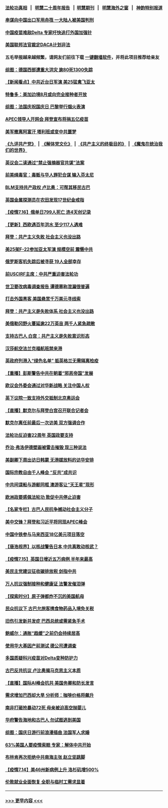 #### [法轮功真相](https://github.com/gfw-breaker/truth/blob/master/README.md?t=0) &nbsp;&nbsp;|&nbsp;&nbsp; [明慧二十周年报告](https://github.com/gfw-breaker/mh-reports/blob/master/README.md?t=0) &nbsp;&nbsp;|&nbsp;&nbsp;[明慧期刊](https://github.com/gfw-breaker/mh-qikan) &nbsp;&nbsp;|&nbsp;&nbsp; [明慧海外之窗](https://github.com/gfw-breaker/mh-news/blob/master/README.md?t=0) &nbsp;&nbsp;|&nbsp;&nbsp; [神韵特别报道](https://github.com/gfw-breaker/mh-news/blob/master/shenyun.md?t=0)
#### [串谋向中国出口军用舟筏 一大陆人被美国判刑](../pages/nsc418/n13095093.md?t=07171801) 
#### [中国疫苗难敌Delta 专家吁快追打外国加强针](../pages/nsc418/n13095150.md?t=07171801) 
#### [美国联邦法官裁定DACA计划非法](../pages/nsc418/n13094889.md?t=07171801) 
#### 五毛举报越来越频繁，请网友们前往下载 [一键翻墙软件](https://github.com/gfw-breaker/ssr-accounts)，并将此项目推荐给亲友
#### [组图：德国西部遭重大洪灾 逾80死1300失踪](../pages/nsc418/n13093185.md?t=07171801) 
#### [【新闻看点】中共近台日军演 美25猛禽飞亚太](../pages/nsc418/n13094168.md?t=07171801) 
#### [特鲁多：美加边境8月或向完全接种者开放](../pages/nsc418/n13094431.md?t=07171801) 
#### [组图：法国庆祝国庆日 巴黎举行烟火表演](../pages/nsc418/n13093629.md?t=07171801) 
#### [APEC领导人开网会 拜登宣布将捐五亿疫苗](../pages/nsc418/n13094382.md?t=07171801) 
#### [美军撤离阿富汗 塔利班或变中共噩梦](../pages/nsc418/n13094370.md?t=07171801) 
#### [《九评共产党》](https://github.com/begood0513/9ping.md/blob/master/README.md) &nbsp;|&nbsp; [《解体党文化》](../../../../jtdwh.md/blob/master/README.md)  &nbsp;|&nbsp; [《共产主义的终极目的》](../../../../gczydzjmd.md/blob/master/README.md) &nbsp;|&nbsp; [《魔鬼在统治我们的世界》](../../../../mgztzwmdsj.md/blob/master/README.md) 
#### [英议会二读通过“禁止强摘器官共谋”法案](../pages/nsc418/n13094147.md?t=07171801) 
#### [前美缉毒官：毒贩与华人罪犯合谋 输入芬太尼](../pages/nsc418/n13094090.md?t=07171801) 
#### [BLM支持共产政权 卢比奥：可帮其移民古巴](../pages/nsc418/n13093807.md?t=07171801) 
#### [英国金属探测员在农田发现17世纪金戒指](../pages/nsc418/n13092356.md?t=07171801) 
#### [【疫情7.16】俄单日799人死亡 连4天创记录](../pages/nsc418/n13093112.md?t=07171801) 
#### [【更新】西欧遇百年洪水 至少117人遇难](../pages/nsc418/n13090843.md?t=07171801) 
#### [拜登：共产主义失败 社会主义也没出路](../pages/nsc418/n13093733.md?t=07171801) 
#### [美25架F-22参加亚太军演 规模空前 震慑中共](../pages/nsc418/n13093658.md?t=07171801) 
#### [俄罗斯客机失踪后被寻获 19人全部幸存](../pages/nsc418/n13093639.md?t=07171801) 
#### [前USCIRF主席：中共严重迫害法轮功](../pages/nsc418/n13093171.md?t=07171801) 
#### [世卫要改病毒调查报告 谭德塞称泄漏很普遍](../pages/nsc418/n13093141.md?t=07171801) 
#### [打击外国黑客 美国悬赏千万美元寻线索](../pages/nsc418/n13092759.md?t=07171801) 
#### [拜登：共产主义是失败体系 社会主义也没出路](../pages/nsc418/n13092437.md?t=07171801) 
#### [美俄勒冈野火蔓延逾22万英亩 两千人紧急疏散](../pages/nsc418/n13092359.md?t=07171801) 
#### [支持古巴人 白宫：共产主义是失败意识形态](../pages/nsc418/n13092185.md?t=07171801) 
#### [汉莎航空法兰克福航班禁来港](../pages/nsc418/n13092335.md?t=07171801) 
#### [英政府列港入“绿色名单” 抵英格兰无需隔离检疫](../pages/nsc418/n13092283.md?t=07171801) 
#### [【重播】彭斯警告中共在朝着“邪恶帝国”发展](../pages/nsc418/n13088875.md?t=07171801) 
#### [欧议会外委会通过对华新战略 关注中国人权](../pages/nsc418/n13091868.md?t=07171801) 
#### [英下议院一致支持外交抵制北京奥运会](../pages/nsc418/n13091884.md?t=07171801) 
#### [【直播】默克尔与拜登白宫召开联合记者会](../pages/nsc418/n13091984.md?t=07171801) 
#### [默克尔离任前最后一次访美 双方强调合作](../pages/nsc418/n13091791.md?t=07171801) 
#### [法轮功反迫害22周年 英国政要支持](../pages/nsc418/n13091349.md?t=07171801) 
#### [乔治‧弗洛伊德壁画被雷击摧毁 现三种说法](../pages/nsc418/n13091488.md?t=07171801) 
#### [美副卿下周出访日韩蒙 无港媒放料的访华安排](../pages/nsc418/n13091742.md?t=07171801) 
#### [国际宗教自由千人峰会 “反共”成共识](../pages/nsc418/n13091403.md?t=07171801) 
#### [中共间谍船与游艇同框 澳游客让“天王星”现形](../pages/nsc418/n13091449.md?t=07171801) 
#### [欧洲政要感佩法轮功 敦促中共停止迫害](../pages/nsc418/n13090743.md?t=07171801) 
#### [【名家专栏】古巴人民抗争撼动社会主义分子](../pages/nsc418/n13091074.md?t=07171801) 
#### [美中交锋？拜登和习近平将同现APEC峰会](../pages/nsc418/n13091246.md?t=07171801) 
#### [中国中铁参与马来西亚18亿美元项目落空](../pages/nsc418/n13091262.md?t=07171801) 
#### [【唐浩视界】以核战警告日本 中共真敢动核武？](../pages/nsc418/n13090771.md?t=07171801) 
#### [【疫情7.15】英国日增近五万病例 半年来最高](../pages/nsc418/n13090498.md?t=07171801) 
#### [美民主党建议征收碳排放税 剑指中共](../pages/nsc418/n13090773.md?t=07171801) 
#### [万人抗议强制接种和健康证 法警发催泪弹](../pages/nsc418/n13090673.md?t=07171801) 
#### [【探索时分】原子弹都炸不沉的美国航母](../pages/nsc418/n13084764.md?t=07171801) 
#### [民众抗议下 古巴允旅客携食物药品入境免关税](../pages/nsc418/n13090221.md?t=07171801) 
#### [旧伤引发新并发症 巴西总统或需紧急手术](../pages/nsc418/n13089633.md?t=07171801) 
#### [鲍威尔：通胀“趋缓”之前仍会持续居高](../pages/nsc418/n13089277.md?t=07171801) 
#### [使用华大基因产前测试 德公司遭调查](../pages/nsc418/n13089175.md?t=07171801) 
#### [多国质疑科兴疫苗对Delta变种防护力](../pages/nsc418/n13089147.md?t=07171801) 
#### [古巴反共抗议 卢比奥揭马克思主义本质](../pages/nsc418/n13089106.md?t=07171801) 
#### [【直播】国际AI峰会抗共 美国务卿和防长发言](../pages/nsc418/n13089020.md?t=07171801) 
#### [需求增加巴西却大旱 分析师：咖啡价格将飙升](../pages/nsc418/n13088863.md?t=07171801) 
#### [南非打砸抢暴动72死 母亲被迫高空抛婴儿](../pages/nsc418/n13088915.md?t=07171801) 
#### [华府警告海地和古巴人 勿试图逃到美国](../pages/nsc418/n13088680.md?t=07171801) 
#### [组图：国庆日游行前浪漫插曲 法国军人求婚](../pages/nsc418/n13088568.md?t=07171801) 
#### [63%美国人要疫情索赔 专家：解体中共开始](../pages/nsc418/n13088738.md?t=07171801) 
#### [布林肯再次拒绝中共南海主张 赵立坚跳脚](../pages/nsc418/n13088630.md?t=07171801) 
#### [【疫情7.14】美46州新病例上升 洛杉矶增500%](../pages/nsc418/n13088210.md?t=07171801) 
#### [伦敦就业全面恢复 全职与临时工需求显着](../pages/nsc418/n13087625.md?t=07171801) 

----
#### [ >>> 更早内容 <<< ](../indexes/nsc418-earlier.md)
